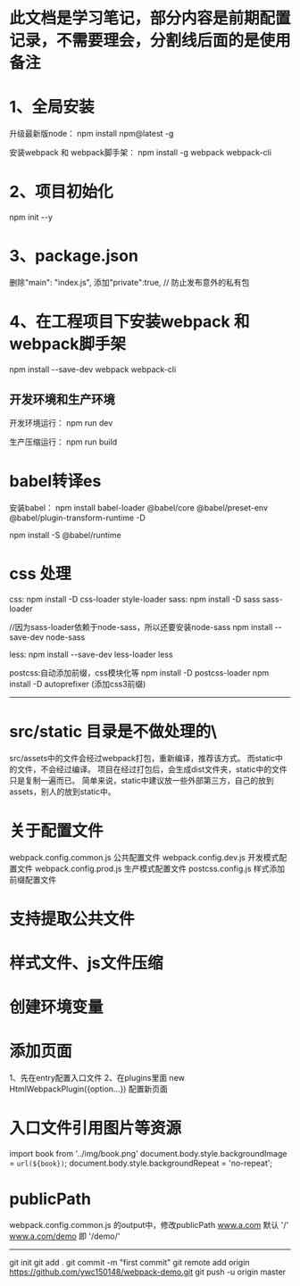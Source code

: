 # 此文档是学习笔记，部分内容是前期配置记录，不需要理会，分割线后面的是使用备注

# 1、全局安装
升级最新版node：
npm install npm@latest -g

安装webpack 和 webpack脚手架：
npm install -g webpack webpack-cli

# 2、项目初始化
npm init --y

# 3、package.json
删除"main": "index.js",
添加"private":true, // 防止发布意外的私有包

# 4、在工程项目下安装webpack 和 webpack脚手架
npm install --save-dev webpack webpack-cli

## 开发环境和生产环境
开发环境运行：
npm run dev

生产压缩运行：
npm run build

# babel转译es
安装babel：
npm install babel-loader @babel/core @babel/preset-env @babel/plugin-transform-runtime -D

npm install -S @babel/runtime

# css 处理
css: npm install -D css-loader style-loader
sass: npm install -D sass sass-loader

//因为sass-loader依赖于node-sass，所以还要安装node-sass
npm install --save-dev node-sass

less: npm install --save-dev less-loader less

postcss:自动添加前缀，css模块化等
npm install -D postcss-loader
npm install -D autoprefixer (添加css3前缀)


-------------------------------------------------------------------------------

# src/static 目录是不做处理的\
src/assets中的文件会经过webpack打包，重新编译，推荐该方式。
而static中的文件，不会经过编译。
项目在经过打包后，会生成dist文件夹，static中的文件只是复制一遍而已。
简单来说，static中建议放一些外部第三方，自己的放到assets，别人的放到static中。

# 关于配置文件
webpack.config.common.js  公共配置文件
webpack.config.dev.js     开发模式配置文件
webpack.config.prod.js    生产模式配置文件
postcss.config.js         样式添加前缀配置文件

# 支持提取公共文件
# 样式文件、js文件压缩
# 创建环境变量

# 添加页面
1、先在entry配置入口文件
2、在plugins里面 new HtmlWebpackPlugin({option...}) 配置新页面

# 入口文件引用图片等资源
import book from '../img/book.png'
document.body.style.backgroundImage = `url(${book})`;
document.body.style.backgroundRepeat = 'no-repeat';

# publicPath
webpack.config.common.js 的output中，修改publicPath
www.a.com       默认 '/'
www.a.com/demo  即 '/demo/'

---------------------------------
git init 
git add .
git commit -m "first commit"
git remote add origin https://github.com/ywc150148/webpack-demo.git
git push -u origin master